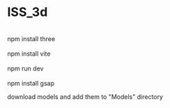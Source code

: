 # ISS_3d
<br>npm install three</br>
<br>npm install vite</br>
<br>npm run dev</br>
<br>npm install gsap</br>

download models and add them to "Models" directory
